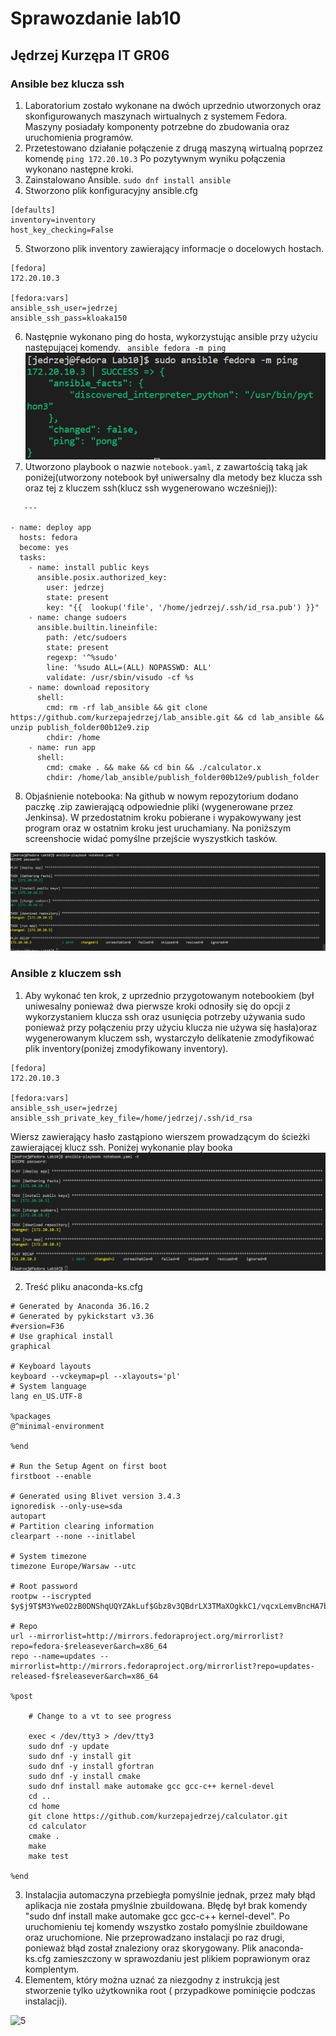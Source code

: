 # Sprawozdanie lab10
## Jędrzej Kurzępa IT GR06

### Ansible bez klucza ssh
1. Laboratorium zostało wykonane na dwóch uprzednio utworzonych oraz skonfigurowanych maszynach wirtualnych z systemem Fedora. Maszyny posiadały komponenty potrzebne do zbudowania oraz uruchomienia programów. 
2. Przetestowano działanie połączenie z drugą maszyną wirtualną poprzez komendę
   `ping 172.20.10.3`
Po pozytywnym wyniku połączenia wykonano następne kroki.
3. Zainstalowano Ansible.
`sudo dnf install ansible`
4. Stworzono plik konfiguracyjny ansible.cfg
```
[defaults]
inventory=inventory
host_key_checking=False
```
5. Stworzono plik inventory zawierający informacje o docelowych hostach.
```
[fedora]
172.20.10.3

[fedora:vars]
ansible_ssh_user=jedrzej
ansible_ssh_pass=kloaka150
```
6. Następnie wykonano ping do hosta, wykorzystując ansible przy użyciu następującej komendy.
   ` ansible fedora -m ping`
   ![fedora](1.png)
7. Utworzono playbook o nazwie `notebook.yaml`, z zawartością taką jak poniżej(utworzony notebook był uniwersalny dla metody bez klucza ssh oraz tej z kluczem ssh(klucz ssh wygenerowano wcześniej)): 
``` 
   ---

- name: deploy app
  hosts: fedora
  become: yes
  tasks:
    - name: install public keys
      ansible.posix.authorized_key:
        user: jedrzej
        state: present
        key: "{{  lookup('file', '/home/jedrzej/.ssh/id_rsa.pub') }}"
    - name: change sudoers
      ansible.builtin.lineinfile:
        path: /etc/sudoers
        state: present
        regexp: '^%sudo'
        line: '%sudo ALL=(ALL) NOPASSWD: ALL'
        validate: /usr/sbin/visudo -cf %s
    - name: download repository
      shell:
        cmd: rm -rf lab_ansible && git clone https://github.com/kurzepajedrzej/lab_ansible.git && cd lab_ansible && unzip publish_folder00b12e9.zip
        chdir: /home
    - name: run app
      shell:
        cmd: cmake . && make && cd bin && ./calculator.x
        chdir: /home/lab_ansible/publish_folder00b12e9/publish_folder
```
8. Objaśnienie notebooka: Na github w nowym repozytorium dodano paczkę .zip zawierającą odpowiednie pliki (wygenerowane przez Jenkinsa). W przedostatnim kroku pobierane i wypakowywany jest program oraz w ostatnim kroku jest uruchamiany. Na poniższym screenshocie widać pomyślne przejście wyszystkich tasków. 

![fedora2](2_1.png)

### Ansible z kluczem ssh

1. Aby wykonać ten krok, z uprzednio przygotowanym notebookiem (był uniwesalny ponieważ dwa pierwsze kroki odnosiły się do opcji z wykorzystaniem klucza ssh oraz usunięcia potrzeby używania sudo ponieważ przy połączeniu przy użyciu klucza nie używa się hasła)oraz wygenerowanym kluczem ssh, wystarczyło delikatenie zmodyfikować plik inventory(poniżej zmodyfikowany inventory).
```
[fedora]
172.20.10.3

[fedora:vars]
ansible_ssh_user=jedrzej
ansible_ssh_private_key_file=/home/jedrzej/.ssh/id_rsa
```

Wiersz zawierający hasło zastąpiono wierszem prowadzącym do ścieżki zawierającej klucz ssh. Poniżej wykonanie play booka 
![2](2_2.png)


2. Treść pliku anaconda-ks.cfg
  
```
# Generated by Anaconda 36.16.2
# Generated by pykickstart v3.36
#version=F36
# Use graphical install
graphical

# Keyboard layouts
keyboard --vckeymap=pl --xlayouts='pl'
# System language
lang en_US.UTF-8

%packages
@^minimal-environment

%end

# Run the Setup Agent on first boot
firstboot --enable

# Generated using Blivet version 3.4.3
ignoredisk --only-use=sda
autopart
# Partition clearing information
clearpart --none --initlabel

# System timezone
timezone Europe/Warsaw --utc

# Root password
rootpw --iscrypted $y$j9T$M3YweO2zB0DNShqUQYZAkLuf$Gbz8v3QBdrLX3TMaXOgkkC1/vqcxLemvBncHA7bgdB8

# Repo
url --mirrorlist=http://mirrors.fedoraproject.org/mirrorlist?repo=fedora-$releasever&arch=x86_64
repo --name=updates --mirrorlist=http://mirrors.fedoraproject.org/mirrorlist?repo=updates-released-f$releasever&arch=x86_64

%post

	# Change to a vt to see progress

	exec < /dev/tty3 > /dev/tty3
    sudo dnf -y update
    sudo dnf -y install git
    sudo dnf -y install gfortran
    sudo dnf -y install cmake
    sudo dnf install make automake gcc gcc-c++ kernel-devel
    cd ..
    cd home
    git clone https://github.com/kurzepajedrzej/calculator.git
    cd calculator 
    cmake .
    make
    make test
	
%end

```
3. Instalacjia automaczyna przebiegła pomyślnie jednak, przez mały błąd aplikacja nie została pmyślnie zbuildowana. Błędę był brak komendy "sudo dnf install make automake gcc gcc-c++ kernel-devel". Po uruchomieniu tej komendy wszystko zostało pomyślnie zbuildowane oraz uruchomione. Nie przeprowadzano instalacji po raz drugi, ponieważ błąd został znaleziony oraz skorygowany. Plik anaconda-ks.cfg zamieszczony w sprawozdaniu jest plikiem poprawionym oraz komplentym. 
4. Elementem, który można uznać za niezgodny z instrukcją jest stworzenie tylko użytkownika root ( przypadkowe pominięcie podczas instalacji).

![5](final.png)
